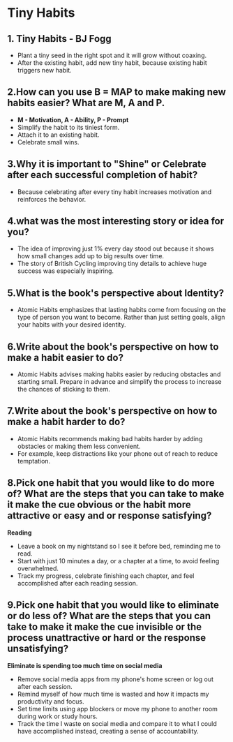 # Tiny Habits #

## 1. Tiny Habits - BJ Fogg ##
* Plant a tiny seed in the right spot and it will grow without coaxing.
* After the existing habit, add new tiny habit, because existing habit triggers new habit.

## 2.How can you use B = MAP to make making new habits easier? What are M, A and P. ##
* **M - Motivation, A - Ability, P - Prompt**
* Simplify the habit to its tiniest form.
* Attach it to an existing habit.
* Celebrate small wins.

## 3.Why it is important to "Shine" or Celebrate after each successful completion of habit? ##
* Because celebrating after every tiny habit increases motivation and reinforces the behavior.

## 4.what was the most interesting story or idea for you? ##
* The idea of improving just 1% every day stood out because it shows how small changes add up to big results over time. 
* The story of British Cycling improving tiny details to achieve huge success was especially inspiring.

## 5.What is the book's perspective about Identity? ##
* Atomic Habits emphasizes that lasting habits come from focusing on the type of person you want to become. Rather than just setting goals, align your habits with your desired identity.

## 6.Write about the book's perspective on how to make a habit easier to do? ##
* Atomic Habits advises making habits easier by reducing obstacles and starting small. Prepare in advance and simplify the process to increase the chances of sticking to them.

## 7.Write about the book's perspective on how to make a habit harder to do? ##
* Atomic Habits recommends making bad habits harder by adding obstacles or making them less convenient. 
* For example, keep distractions like your phone out of reach to reduce temptation.

## 8.Pick one habit that you would like to do more of? What are the steps that you can take to make it make the cue obvious or the habit more attractive or easy and or response satisfying? ##
**Reading**
* Leave a book on my nightstand so I see it before bed, reminding me to read.
* Start with just 10 minutes a day, or a chapter at a time, to avoid feeling overwhelmed.
* Track my progress, celebrate finishing each chapter, and feel accomplished after each reading session.

## 9.Pick one habit that you would like to eliminate or do less of? What are the steps that you can take to make it make the cue invisible or the process unattractive or hard or the response unsatisfying? ##
**Eliminate is spending too much time on social media**
* Remove social media apps from my phone's home screen or log out after each session.
* Remind myself of how much time is wasted and how it impacts my productivity and focus.
* Set time limits using app blockers or move my phone to another room during work or study hours.
* Track the time I waste on social media and compare it to what I could have accomplished instead, creating a sense of accountability.

